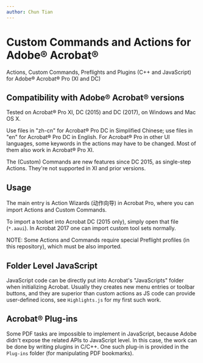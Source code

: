 ```yaml
---
author: Chun Tian
---
```


# Custom Commands and Actions for Adobe® Acrobat®

Actions, Custom Commands, Preflights and Plugins (C++ and JavaScript) for Adobe® Acrobat® Pro (XI and DC)

## Compatibility with Adobe® Acrobat® versions

Tested on Acrobat® Pro XI, DC (2015) and DC (2017), on Windows and Mac OS X.

Use files in "zh-cn" for Acrobat® Pro DC in Simplified Chinese; use files in "en" for Acrobat® Pro DC in English. For Acrobat® Pro in other UI languages, some keywords in the actions may have to be changed.  Most of them also work in Acrobat® Pro XI.

The (Custom) Commands are new features since DC 2015, as single-step Actions. They're not supported in XI and prior versions.

## Usage

The main entry is Action Wizards (动作向导) in Acrobat Pro, where you can import Actions and Custom Commands.

To import a toolset into Acrobat DC (2015 only), simply open that file (`*.aaui`). In Acrobat 2017 one can import custom tool sets normally.

NOTE: Some Actions and Commands require special Preflight profiles (in this repository), which must be also imported.

## Folder Level JavaScript

JavaScript code can be directly put into Acrobat's "JavaScripts" folder when initializing Acrobat. Usually they creates new menu entries or toolbar buttons, and they are superior than custom actions as JS code can provide user-defined icons, see `Highlights.js` for my first such work.

## Acrobat® Plug-ins

Some PDF tasks are impossible to implement in JavaScript, because Adobe didn't expose the related APIs to JavaScript level. In this case, the work can be done by writing plugins in C/C++. One such plug-in is provided in the `Plug-ins` folder (for manipulating PDF bookmarks).

